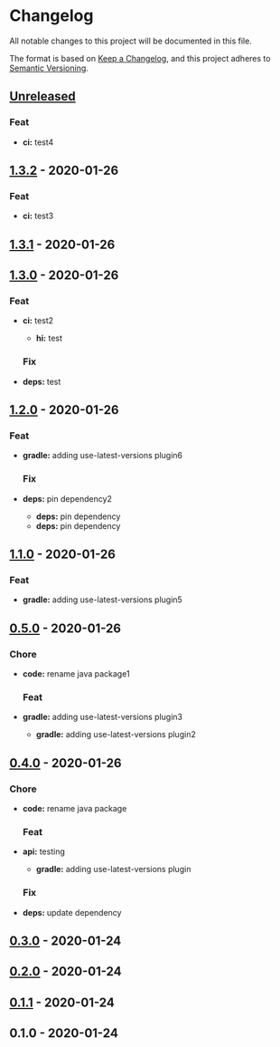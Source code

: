 # Changelog

All notable changes to this project will be documented in this file.

The format is based on [Keep a Changelog](https://keepachangelog.com/en/1.0.0/),
and this project adheres to [Semantic Versioning](https://semver.org/spec/v2.0.0.html).

<a name="unreleased"></a>

## [Unreleased]

### Feat

- **ci:** test4
  
  
<a name="1.3.2"></a>

## [1.3.2] - 2020-01-26

### Feat

- **ci:** test3
  
  
<a name="1.3.1"></a>

## [1.3.1] - 2020-01-26


<a name="1.3.0"></a>

## [1.3.0] - 2020-01-26

### Feat

- **ci:** test2
  - **hi:** test
  
  ### Fix

- **deps:** test
  
  
<a name="1.2.0"></a>

## [1.2.0] - 2020-01-26

### Feat

- **gradle:** adding use-latest-versions plugin6
  
  ### Fix

- **deps:** pin dependency2
  - **deps:** pin dependency
  - **deps:** pin dependency
  
  
<a name="1.1.0"></a>

## [1.1.0] - 2020-01-26

### Feat

- **gradle:** adding use-latest-versions plugin5
  
  
<a name="0.5.0"></a>

## [0.5.0] - 2020-01-26

### Chore

- **code:** rename java package1
  
  ### Feat

- **gradle:** adding use-latest-versions plugin3
  - **gradle:** adding use-latest-versions plugin2
  
  
<a name="0.4.0"></a>

## [0.4.0] - 2020-01-26

### Chore

- **code:** rename java package
  
  ### Feat

- **api:** testing
  - **gradle:** adding use-latest-versions plugin
  
  ### Fix

- **deps:** update dependency
  
  
<a name="0.3.0"></a>

## [0.3.0] - 2020-01-24


<a name="0.2.0"></a>

## [0.2.0] - 2020-01-24


<a name="0.1.1"></a>

## [0.1.1] - 2020-01-24


<a name="0.1.0"></a>

## 0.1.0 - 2020-01-24


[Unreleased]: https://github.com/xmlking/java-gitops/compare/1.3.2...HEAD
[1.3.2]: https://github.com/xmlking/java-gitops/compare/1.3.1...1.3.2
[1.3.1]: https://github.com/xmlking/java-gitops/compare/1.3.0...1.3.1
[1.3.0]: https://github.com/xmlking/java-gitops/compare/1.2.0...1.3.0
[1.2.0]: https://github.com/xmlking/java-gitops/compare/1.1.0...1.2.0
[1.1.0]: https://github.com/xmlking/java-gitops/compare/0.5.0...1.1.0
[0.5.0]: https://github.com/xmlking/java-gitops/compare/0.4.0...0.5.0
[0.4.0]: https://github.com/xmlking/java-gitops/compare/0.3.0...0.4.0
[0.3.0]: https://github.com/xmlking/java-gitops/compare/0.2.0...0.3.0
[0.2.0]: https://github.com/xmlking/java-gitops/compare/0.1.1...0.2.0
[0.1.1]: https://github.com/xmlking/java-gitops/compare/0.1.0...0.1.1
